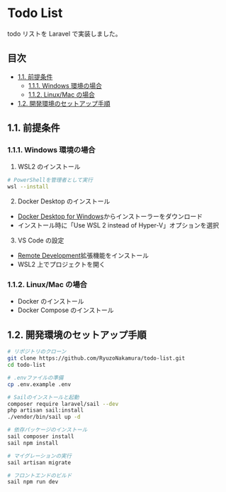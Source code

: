 # Todo List <!-- omit in toc -->

todo リストを Laravel で実装しました。

## 目次 <!-- omit in toc -->

- [1.1. 前提条件](#11-前提条件)
	- [1.1.1. Windows 環境の場合](#111-windows-環境の場合)
	- [1.1.2. Linux/Mac の場合](#112-linuxmac-の場合)
- [1.2. 開発環境のセットアップ手順](#12-開発環境のセットアップ手順)

## 1.1. 前提条件

### 1.1.1. Windows 環境の場合

1. WSL2 のインストール

```bash
# PowerShellを管理者として実行
wsl --install
```

2. Docker Desktop のインストール

-   [Docker Desktop for Windows](https://www.docker.com/products/docker-desktop/)からインストーラーをダウンロード
-   インストール時に「Use WSL 2 instead of Hyper-V」オプションを選択

3. VS Code の設定

-   [Remote Development](https://marketplace.visualstudio.com/items?itemName=ms-vscode-remote.vscode-remote-extensionpack)拡張機能をインストール
-   WSL2 上でプロジェクトを開く

### 1.1.2. Linux/Mac の場合

-   Docker のインストール
-   Docker Compose のインストール

## 1.2. 開発環境のセットアップ手順

```bash
# リポジトリのクローン
git clone https://github.com/RyuzoNakamura/todo-list.git
cd todo-list

# .envファイルの準備
cp .env.example .env

# Sailのインストールと起動
composer require laravel/sail --dev
php artisan sail:install
./vendor/bin/sail up -d

# 依存パッケージのインストール
sail composer install
sail npm install

# マイグレーションの実行
sail artisan migrate

# フロントエンドのビルド
sail npm run dev
```
